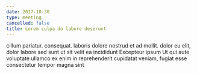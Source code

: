 ```yaml
---
date: 2017-10-30
type: meeting
cancelled: false
title: Lorem culpa do labore deserunt
---
```

cillum pariatur. consequat. laboris dolore nostrud et ad mollit. dolor eu elit, dolor labore sed sunt ut sit velit ea incididunt Excepteur ipsum Ut qui aute voluptate ullamco ex enim in reprehenderit cupidatat veniam, fugiat esse consectetur tempor magna sint